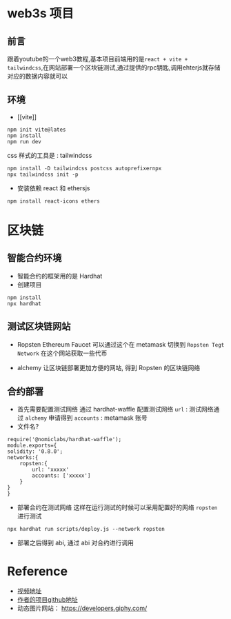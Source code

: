 
# web3s 项目
## 前言
跟着youtube的一个web3教程,基本项目前端用的是`react + vite + tailwindcss`,在网站部署一个区块链测试,通过提供的rpc钥匙,调用ehterjs就存储对应的数据内容就可以

## 环境
-  [[vite]] 
```shell
npm init vite@lates
npm install 
npm run dev
```

css 样式的工具是 : tailwindcss
```shell
npm install -D tailwindcss postcss autoprefixernpx
npx tailwindcss init -p
```
- 安装依赖 react 和 ethersjs 
```shell
npm install react-icons ethers
```


# 区块链

## 智能合约环境
- 智能合约的框架用的是 Hardhat
- 创建项目
```shell
npm install
npx hardhat
```
## 测试区块链网站
- Ropsten Ethereum Faucet 
可以通过这个在 metamask 切换到 `Ropsten Tegt Network` 在这个网站获取一些代币 

- alchemy
让区块链部署更加方便的网站, 得到 Ropsten 的区块链网络



## 合约部署
- 首先需要配置测试网络
通过 hardhat-waffle 配置测试网络
`url` : 测试网络通过 `alchemy` 申请得到
`accounts` : metamask 账号 
- 文件名?

```shell
require('@nomiclabs/hardhat-waffle');
module.exports={
solidity: '0.8.0';
networks:{
	ropsten:{
		url: 'xxxxx'
		accounts: ['xxxxx']
	}
}
}
```

- 部署合约在测试网络
这样在运行测试的时候可以采用配置好的网络 `ropsten` 进行测试
```shell
npx hardhat run scripts/deploy.js --network ropsten
```

- 部署之后得到 abi, 通过 abi 对合约进行调用





# Reference
- [视频地址](https://www.youtube.com/watch?v=Wn_Kb3MR_cU&t=5741s)  
- [作者的项目github地址](https://github.com/adrianhajdin/project_web3.0)
- 动态图片网站： https://developers.giphy.com/
